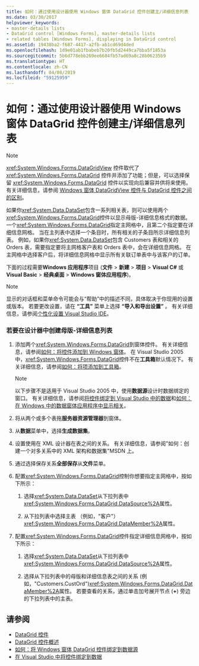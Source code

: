 ```yaml
---
title: 如何：通过使用设计器使用 Windows 窗体 DataGrid 控件创建主/详细信息列表
ms.date: 03/30/2017
helpviewer_keywords:
- master-details lists
- DataGrid control [Windows Forms], master-details lists
- related tables [Windows Forms], displaying in DataGrid control
ms.assetid: 19438ba2-f687-4417-a2fb-ab1cd69d4ded
ms.openlocfilehash: 1d9e01ab1fbabeb7b20fb5d2449ca7bba5f1853a
ms.sourcegitcommit: 5b6d778ebb269ee6684fb57ad69a8c28b06235b9
ms.translationtype: HT
ms.contentlocale: zh-CN
ms.lasthandoff: 04/08/2019
ms.locfileid: "59125959"
---
```

# <a name="how-to-create-master-details-lists-with-the-windows-forms-datagrid-control-using-the-designer"></a>如何：通过使用设计器使用 Windows 窗体 DataGrid 控件创建主/详细信息列表

> [!NOTE]
>  <xref:System.Windows.Forms.DataGridView> 控件取代了 <xref:System.Windows.Forms.DataGrid> 控件并添加了功能；但是，可以选择保留 <xref:System.Windows.Forms.DataGrid> 控件以实现向后兼容并供将来使用。 有关详细信息，请参阅 [Windows 窗体 DataGridView 控件与 DataGrid 控件之间的区别](differences-between-the-windows-forms-datagridview-and-datagrid-controls.md)。  
  
 如果你<xref:System.Data.DataSet>包含一系列相关表，则可以使用两个<xref:System.Windows.Forms.DataGrid>控件以显示母版-详细信息格式的数据。 一个<xref:System.Windows.Forms.DataGrid>指定主网格中，且第二个指定要在详细信息网格。 当在主列表中选择一个条目时，所有相关的子条目所示详细信息列表。 例如，如果你<xref:System.Data.DataSet>包含 Customers 表和相关的 Orders 表，需要指定要将主网格客户表和 Orders 表中，会在详细信息网格。 在主网格中选择客户后，将详细信息网格中显示所有关联订单表中与该客户的订单。  
  
 下面的过程需要**Windows 应用程序**项目 (**文件** > **新建** > **项目** >  **Visual C#** 或**Visual Basic** > **经典桌面** > **Windows 窗体应用程序**)。  
  
> [!NOTE]
>  显示的对话框和菜单命令可能会与“帮助”中的描述不同，具体取决于你现用的设置或版本。 若要更改设置，请在 **“工具”** 菜单上选择 **“导入和导出设置”** 。 有关详细信息，请参阅[个性化设置 Visual Studio IDE](/visualstudio/ide/personalizing-the-visual-studio-ide)。  
  
### <a name="to-create-a-master-details-list-in-the-designer"></a>若要在设计器中创建母版-详细信息列表  
  
1.  添加两个<xref:System.Windows.Forms.DataGrid>到窗体控件。 有关详细信息，请参阅[如何：将控件添加到 Windows 窗体](how-to-add-controls-to-windows-forms.md)。 在 Visual Studio 2005 中，<xref:System.Windows.Forms.DataGrid>控件不在**工具箱**默认情况下。 有关详细信息，请参阅[如何：将项添加到工具箱](https://docs.microsoft.com/previous-versions/visualstudio/visual-studio-2010/ms165355(v=vs.100))。  
  
    > [!NOTE]
    >  以下步骤不是适用于 Visual Studio 2005 中，使用**数据源**设计时数据绑定的窗口。 有关详细信息，请参阅[将控件绑定到 Visual Studio 中的数据](/visualstudio/data-tools/bind-controls-to-data-in-visual-studio)和[如何：在 Windows 中的数据窗体应用程序中显示相关](https://docs.microsoft.com/previous-versions/visualstudio/visual-studio-2013/57tx3hhe(v=vs.120))。  
  
2.  将从两个或多个表拖**服务器资源管理器**到窗体。  
  
3.  从**数据**菜单中，选择**生成数据集**。  
  
4.  设置使用在 XML 设计器在表之间的关系。 有关详细信息，请参阅"如何：创建一个对多关系中的 XML 架构和数据集"MSDN 上。  
  
5.  通过选择保存关系**全部保存**从**文件**菜单。  
  
6.  配置<xref:System.Windows.Forms.DataGrid>控制你想要指定主网格中，按如下所示：  
  
    1.  选择<xref:System.Data.DataSet>从下拉列表中<xref:System.Windows.Forms.DataGrid.DataSource%2A>属性。  
  
    2.  从下拉列表中选择主表 （例如，"客户"）<xref:System.Windows.Forms.DataGrid.DataMember%2A>属性。  
  
7.  配置<xref:System.Windows.Forms.DataGrid>控件指定详细信息网格中，按如下所示：  
  
    1.  选择<xref:System.Data.DataSet>从下拉列表中<xref:System.Windows.Forms.DataGrid.DataSource%2A>属性。  
  
    2.  选择从下拉列表中的母版和详细信息表之间的关系 (例如，"Customers.CustOrd")<xref:System.Windows.Forms.DataGrid.DataMember%2A>属性。 若要查看的关系，通过单击加号展开节点 (**+**) 旁边的下拉列表中的主表。  
  
## <a name="see-also"></a>请参阅

- [DataGrid 控件](datagrid-control-windows-forms.md)
- [DataGrid 控件概述](datagrid-control-overview-windows-forms.md)
- [如何：将 Windows 窗体 DataGrid 控件绑定到数据源](how-to-bind-the-windows-forms-datagrid-control-to-a-data-source.md)
- [在 Visual Studio 中将控件绑定到数据](/visualstudio/data-tools/bind-controls-to-data-in-visual-studio)
